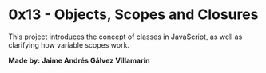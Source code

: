 # 0x13 - Objects, Scopes and Closures

This project introduces the concept of classes in JavaScript, as well as clarifying how variable scopes work.

**Made by: Jaime Andrés Gálvez Villamarin**
